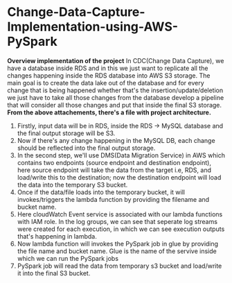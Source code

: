 # Change-Data-Capture-Implementation-using-AWS-PySpark

**Overview implementation of the project**
In CDC(Change Data Capture), we have a database inside RDS and in this we just want to replicate all the changes happening inside the RDS database into AWS S3 storage. The main goal is to create the data lake out of the database and for every change that is being happened whether that's the insertion/update/deletion we just have to take all those changes from the database develop a pipeline that will consider all those changes and put that inside the final S3 storage.
**From the above attachements, there's a file with project architecture.**
1) Firstly, input data will be in RDS, inside the RDS -> MySQL database and the final output storage will be S3.
2) Now if there's any change happening in the MySQL DB, each change should be reflected into the final output storage.
3) In the second step, we'll use DMS(Data Migration Service) in AWS which contains two endpoints (source endpoint and destination endpoint), here source endpoint will take the data from the target i.e, RDS, and load/write this to the destination; now the destination endpoint will load the data into the temporary S3 bucket.
4) Once if the data/file loads into the temporary bucket, it will invokes/triggers the lambda function by providing the filename and bucket name.
5) Here cloudWatch Event service is associated with our lambda functions with IAM role. In the log groups, we can see that seperate log streams were created for each execution, in which we can see execution outputs that's happening in lambda.
6) Now lambda function will invokes the PySpark job in glue by providing the file name and bucket name. Glue is the name of the servive inside which we can run the PySpark jobs
7) PySpark job will read the data from temporary s3 bucket and load/write it into the final S3 bucket.
